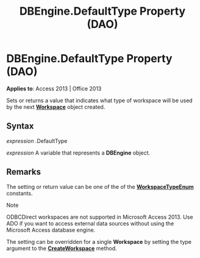 ﻿---
title: DBEngine.DefaultType Property (DAO)
TOCTitle: DefaultType Property
ms:assetid: b4371f3e-1ce0-1d0f-93a8-0c5329b510ab
ms:mtpsurl: https://msdn.microsoft.com/library/Ff822060(v=office.15)
ms:contentKeyID: 48547217
ms.date: 09/18/2015
mtps_version: v=office.15
f1_keywords:
- dao360.chm1053580
f1_categories:
- Office.Version=v15
---

# DBEngine.DefaultType Property (DAO)


**Applies to**: Access 2013 | Office 2013

Sets or returns a value that indicates what type of workspace will be used by the next **[Workspace](workspace-object-dao.md)** object created.

## Syntax

*expression* .DefaultType

*expression* A variable that represents a **DBEngine** object.

## Remarks

The setting or return value can be one of the of the **[WorkspaceTypeEnum](workspacetypeenum-enumeration-dao.md)** constants.


> [!NOTE]
> ODBCDirect workspaces are not supported in Microsoft Access 2013. Use ADO if you want to access external data sources without using the Microsoft Access database engine.

The setting can be overridden for a single **Workspace** by setting the type argument to the **[CreateWorkspace](dbengine-createworkspace-method-dao.md)** method.

